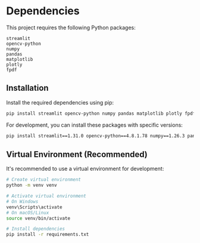 # Dependencies

This project requires the following Python packages:

```
streamlit
opencv-python
numpy
pandas
matplotlib
plotly
fpdf
```

## Installation

Install the required dependencies using pip:

```bash
pip install streamlit opencv-python numpy pandas matplotlib plotly fpdf
```

For development, you can install these packages with specific versions:

```bash
pip install streamlit==1.31.0 opencv-python==4.8.1.78 numpy==1.26.3 pandas==2.1.4 matplotlib==3.8.2 plotly==5.18.0 fpdf==1.7.2
```

## Virtual Environment (Recommended)

It's recommended to use a virtual environment for development:

```bash
# Create virtual environment
python -m venv venv

# Activate virtual environment
# On Windows
venv\Scripts\activate
# On macOS/Linux
source venv/bin/activate

# Install dependencies
pip install -r requirements.txt
```